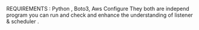 REQUIREMENTS : Python , Boto3, Aws Configure 
They both are independ program you can run and check and enhance the understanding of listener & scheduler .

